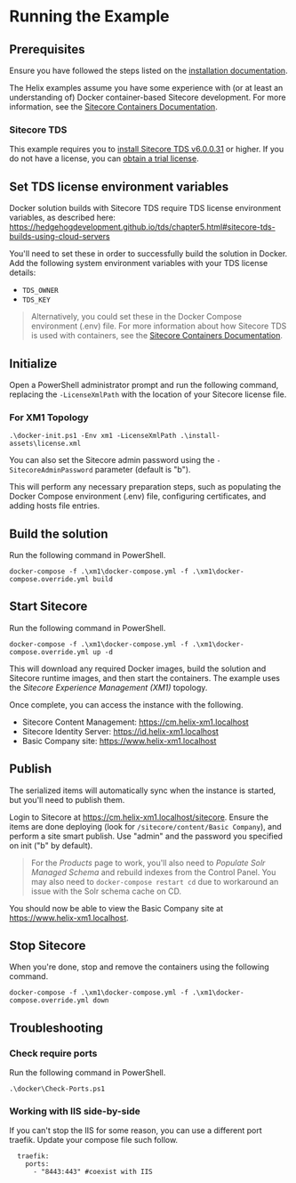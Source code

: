 # Running the Example

## Prerequisites

Ensure you have followed the steps listed on the [installation documentation](https://sitecore.github.io/Helix.Examples/install.html).

The Helix examples assume you have some experience with (or at least an understanding of) Docker container-based Sitecore development. For more information, see the [Sitecore Containers Documentation](https://containers.doc.sitecore.com).

### Sitecore TDS

This example requires you to [install Sitecore TDS v6.0.0.31](https://www.teamdevelopmentforsitecore.com/Download/TDS-Classic) or higher. If you do not have a license, you can [obtain a trial license](https://www.teamdevelopmentforsitecore.com/TDS-Classic/Free-Trial).

## Set TDS license environment variables

Docker solution builds with Sitecore TDS require TDS license environment variables, as described here: https://hedgehogdevelopment.github.io/tds/chapter5.html#sitecore-tds-builds-using-cloud-servers

You'll need to set these in order to successfully build the solution in Docker. Add the following system environment variables with your TDS license details:

* `TDS_OWNER`
* `TDS_KEY`

> Alternatively, you could set these in the Docker Compose environment (.env) file. For more information about how Sitecore TDS is used with containers, see the [Sitecore Containers Documentation](https://containers.doc.sitecore.com/docs/item-deployment#sitecore-tds).

## Initialize

Open a PowerShell administrator prompt and run the following command, replacing the `-LicenseXmlPath` with the location of your Sitecore license file.

### For XM1 Topology
```
.\docker-init.ps1 -Env xm1 -LicenseXmlPath .\install-assets\license.xml
```

You can also set the Sitecore admin password using the `-SitecoreAdminPassword` parameter (default is "b").

This will perform any necessary preparation steps, such as populating the Docker Compose environment (.env) file, configuring certificates, and adding hosts file entries.

## Build the solution
Run the following command in PowerShell.
```
docker-compose -f .\xm1\docker-compose.yml -f .\xm1\docker-compose.override.yml build
```

## Start Sitecore
Run the following command in PowerShell.

```
docker-compose -f .\xm1\docker-compose.yml -f .\xm1\docker-compose.override.yml up -d
```

This will download any required Docker images, build the solution and Sitecore runtime images, and then start the containers. The example uses the *Sitecore Experience Management (XM1)* topology.

Once complete, you can access the instance with the following.

* Sitecore Content Management: https://cm.helix-xm1.localhost
* Sitecore Identity Server: https://id.helix-xm1.localhost
* Basic Company site: https://www.helix-xm1.localhost

## Publish

The serialized items will automatically sync when the instance is started, but you'll need to publish them.

Login to Sitecore at https://cm.helix-xm1.localhost/sitecore. Ensure the items are done deploying (look for `/sitecore/content/Basic Company`), and perform a site smart publish. Use "admin" and the password you specified on init ("b" by default).

> For the _Products_ page to work, you'll also need to _Populate Solr Managed Schema_ and rebuild indexes from the Control Panel. You may also need to `docker-compose restart cd` due to workaround an issue with the Solr schema cache on CD.

You should now be able to view the Basic Company site at https://www.helix-xm1.localhost.

## Stop Sitecore

When you're done, stop and remove the containers using the following command.

```
docker-compose -f .\xm1\docker-compose.yml -f .\xm1\docker-compose.override.yml down
```

## Troubleshooting

### Check require ports
Run the following command in PowerShell.

```
.\docker\Check-Ports.ps1
```

### Working with IIS side-by-side
If you can't stop the IIS for some reason, you can use a different port traefik. Update your compose file such follow. 

```
  traefik:
    ports:
      - "8443:443" #coexist with IIS
```
